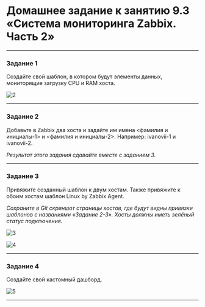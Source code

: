 # Домашнее задание к занятию 9.3 «Система мониторинга Zabbix. Часть 2»


 ---

### Задание 1

Создайте свой шаблон, в котором будут элементы данных, мониторящие загрузку CPU и RAM хоста.



![2](https://user-images.githubusercontent.com/122460278/225546520-93b98dc6-983b-40a0-b396-e8b6e3ae32ff.png)

 ---

### Задание 2

Добавьте в Zabbix два хоста и задайте им имена <фамилия и инициалы-1> и <фамилия и инициалы-2>. Например: ivanovii-1 и ivanovii-2.

*Результат этого задания сдавайте вместе с заданием 3.*

 ---

### Задание 3

Привяжите созданный шаблон к двум хостам. Также привяжите к обоим хостам шаблон Linux by Zabbix Agent.

*Сохраните в Git скриншот страницы хостов, где будут видны привязки шаблонов с названиями «Задание 2-3». Хосты должны иметь зелёный статус подключения.*

![3](https://user-images.githubusercontent.com/122460278/225546594-69599ab5-c57f-4e8a-b136-0a3321884620.png)

![4](https://user-images.githubusercontent.com/122460278/225546597-4f9d0a26-6390-4525-bdd7-5f3f2e3b6e00.png)


 ---

### Задание 4

Создайте свой кастомный дашборд.

![5](https://user-images.githubusercontent.com/122460278/225546700-8e314abc-cd53-4909-aecf-cfbc4c4e36e5.png)



 ---
